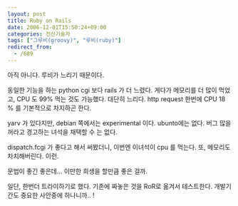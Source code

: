 ```yaml
---
layout: post
title: Ruby on Rails
date: 2006-12-01T15:50:24+09:00
categories: 전산기술자
tags: ["그루비(groovy)", "루비(ruby)"]
redirect_from:
  - /689
---
```


아직 아니다. 루비가 느리기 때문이다.

동일한 기능을 하는 python cgi 보다 rails 가 더 느렸다. 게다가 메모리를 더 많이 먹었고, CPU 도 99% 먹는 것도 가능했다. 대단히 느리다. http request 한번에 CPU 18 % 를 기본적으로 차지하곤 한다.

yarv 가 있다지만, debian 쪽에서는 experimental 이다. ubunto에는 없다. 버그 많을꺼라고 경고하는 녀석을 채택할 수 는 없다.

dispatch.fcgi 가 좋다고 해서 써봤더니, 이번엔 이녀석이 cpu 를 먹는다. 또, 메모리도 차치해버린다. 이런.

문법이 좋긴 좋은데... 이만한 희생을 할만큼 좋은 걸까.

일단, 한번더 트라이하기로 했다. 기존에 짜놓은 것을 RoR로 옮겨서 테스트한다. 개발기간도 중요한 사안중에 하나니까.. !
